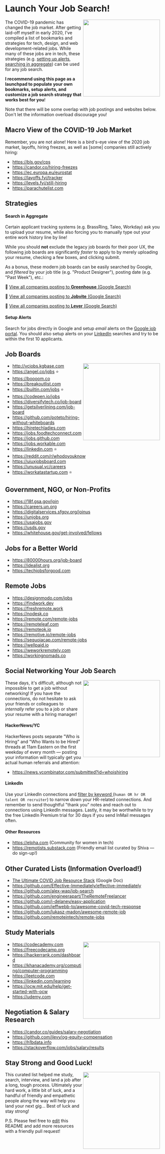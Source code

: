 # Launch Your Job Search!
<img align="right" width="250" src="https://raw.githubusercontent.com/hdehal/job-search-resources/master/images/UnboxingDoodle.png">The COVID-19 pandemic has changed the job market. After getting laid-off myself in early 2020, I've compiled a list of bookmarks and strategies for tech, design, and web development-related jobs. While many of these jobs are in tech, these strategies (e.g. [setting up alerts](#setup-alerts "setup alerts"), [searching in aggregate](#search-in-aggregate "searching in aggregate")) can be used for any job search.

**I recommend using this page as a launchpad to populate your own bookmarks, setup alerts, and customize a job search strategy that works best for you**!

Note that there will be some overlap with job postings and websites below. Don't let the information overload discourage you!

## Macro View of the COVID-19 Job Market
Remember, you are not alone! Here is a bird's-eye view of the 2020 job market, layoffs, hiring freezes, as well as [some] companies still actively hiring:
- https://bls.gov/cps
- https://candor.co/hiring-freezes
- https://ec.europa.eu/eurostat
- https://layoffs.fyi/tracker
- https://levels.fyi/still-hiring
- https://parachutelist.com

## Strategies
#### Search in Aggregate
Certain applicant tracking systems (e.g. BrassRing, Taleo, Workday) ask you to upload your resume, while also forcing you to manually type out your entire work history line by line!

While you should **not** exclude the legacy job boards for their poor UX, the following job boards are significantly *faster* to apply to by merely uploading your resume, checking a few boxes, and clicking submit. 

As a bonus, these modern job boards can be easily searched by Google, and *filtered* by your job title (e.g. "Product Designer"), posting date (e.g. "Past Week"), etc.:

:mag_right: [View all companies posting to **Greenhouse** (Google Search)](https://www.google.com/search?hl=en&q=site%3Ahttps%3A%2F%2Fboards.greenhouse.io "View all companies posting to Greenhouse (Google Search)")

:mag_right: [View all companies posting to **Jobvite** (Google Search)](https://www.google.com/search?hl=en&q=site%3Ahttp%3A%2F%2Fjobs.jobvite.com "View all companies posting to Jobvite (Google Search)")

:mag_right: [View all companies posting to **Lever** (Google Search)](https://www.google.com/search?hl=en&q=site%3Ahttps%3A%2F%2Fjobs.lever.co "View all companies posting to Lever (Google Search)")

#### Setup Alerts
Search for jobs directly in Google and setup *email* alerts on the [Google job portal](https://www.google.com/search?hl=en&q=product+designer+job&ibp=htl;jobs "Google"). You should also setup alerts on your [LinkedIn](https://www.linkedin.com/jobs/?showJobAlertsModal=true "LinkedIn") searches and try to be within the first 10 applicants.

## Job Boards
<img align="right" width="250" src="https://raw.githubusercontent.com/hdehal/job-search-resources/master/images/MessyDoodle.png">

- http://vcjobs.kgbase.com
- https://angel.co/jobs :star:
- https://boooom.co
- https://breakoutlist.com
- https://builtin.com/jobs :star:
- https://codepen.io/jobs
- https://diversifytech.co/job-board
- https://getsilverlining.com/job-board
- https://github.com/poteto/hiring-without-whiteboards
- https://hiretechladies.com
- https://jobs.foodtechconnect.com
- https://jobs.github.com
- https://jobs.workable.com
- https://linkedin.com :star:
- https://reddit.com/r/whodoyouknow
- https://uiuxjobsboard.com
- https://unusual.vc/careers
- https://workatastartup.com :star:

## Government, NGO, or Non-Profits
- https://18f.gsa.gov/join
- https://careers.un.org
- https://digitalservices.sfgov.org/joinus
- https://unjobs.org
- https://usajobs.gov
- https://usds.gov
- https://whitehouse.gov/get-involved/fellows

## Jobs for a Better World
- https://80000hours.org/job-board
- https://idealist.org
- https://techjobsforgood.com

## Remote Jobs
- https://designmodo.com/jobs
- https://findwork.dev
- https://freshremote.work
- https://nodesk.co
- https://remote.com/remote-jobs
- https://remoteleaf.com
- https://remoteok.io
- https://remotive.io/remote-jobs
- https://sequoiacap.com/remote-jobs
- https://wellpaid.io
- https://weworkremotely.com
- https://workingnomads.co

## Social Networking Your Job Search
<img align="right" width="250" src="https://raw.githubusercontent.com/hdehal/job-search-resources/master/images/SelfieDoodle.png">These days, it's difficult, although not impossible to get a job without networking! If you have the connections, do not hesitate to ask your friends or colleagues to *internally* refer you to a job or share your resume with a hiring manager!
#### HackerNews/YC
HackerNews posts separate "Who is Hiring" and "Who Wants to be Hired" threads at 11am Eastern on the first weekday of every month — posting your information will typically get you actual human referrals and attention:
- https://news.ycombinator.com/submitted?id=whoishiring

#### LinkedIn
Use your LinkedIn connections and [filter by keyword ](https://www.linkedin.com/search/results/people/?facetNetwork=%5B%22F%22%5D&origin=MEMBER_PROFILE_CANNED_SEARCH "filter your LinkedIn connections") (```human OR hr OR talent OR recruiter```) to narrow down your HR-related connections. And remember to send thoughtful "thank you" notes and reach out to connections using LinkedIn messages. Lastly, it may be worthwhile to try the free LinkedIn Premium trial for 30 days if you send InMail messages often.

#### Other Resources
- https://elpha.com (Community for women in tech)
- https://remotists.substack.com (Friendly email list curated by Shiva — do sign-up!)

## Other Curated Lists (Information Overload!)
- [The Ultimate COVID Job Resource Stack](https://docs.google.com/spreadsheets/d/1bbGCingPw5rnUTyC1WFcPq167rKR4ZaAEzm67ozjbds/edit#gid=1484275757 "The Ultimate COVID Job Resource Stack") (Google Doc)
- https://github.com/Effective-Immediately/effective-immediately
- https://github.com/alex-wap/job-search
- https://github.com/engineerapart/TheRemoteFreelancer
- https://github.com/j-delaney/easy-application
- https://github.com/jeffwebb-to/awesome-covid-tech-response
- https://github.com/lukasz-madon/awesome-remote-job
- https://github.com/remoteintech/remote-jobs

## Study Materials
<img align="right" width="250" src="https://raw.githubusercontent.com/hdehal/job-search-resources/master/images/ReadingDoodle.png">

- https://codecademy.com
- https://freecodecamp.org
- https://hackerrank.com/dashboard
- https://khanacademy.org/computing/computer-programming
- https://leetcode.com
- https://linkedin.com/learning
- https://ocw.mit.edu/help/get-started-with-ocw
- https://udemy.com

## Negotiation & Salary Research
- https://candor.co/guides/salary-negotiation
- https://github.com/jlevy/og-equity-compensation
- https://h1bdata.info
- https://stackoverflow.com/jobs/salary/results

## Stay Strong and Good Luck!
<img align="right" width="250" src="https://raw.githubusercontent.com/hdehal/job-search-resources/master/images/LovingDoodle.png">This curated list helped me study, search, interview, and land a job after a long, tough process. Ultimately your hard work, a little bit of luck, and a handful of friendly and empathetic people along the way will help you land your next gig... Best of luck and stay strong!

P.S. Please feel free to [edit](https://github.com/hdehal/job-search-resources/edit/master/README.md "edit") this README and add more resources with a friendly pull request!